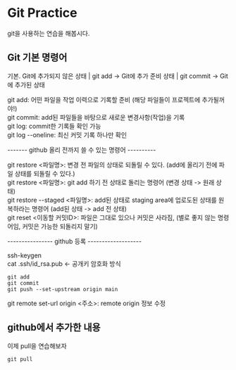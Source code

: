 # Git Practice

git을 사용하는 연습을 해봅시다.


## Git 기본 명령어

기본. Git에 추가되지 않은 상태 | git add -> Git에 추가 준비 상태 | git commit -> Git에 추가된 상태


git add: 어떤 파일을 작업 이력으로 기록할 준비 (해당 파일들이 프로젝트에 추가될꺼야!)  
git commit: add된 파일들을 바탕으로 새로운 변경사항(작업)을 기록  
git log: commit한 기록들 확인 가능  
git log --oneline: 최신 커밋 기록 하나만 확인



------- github 올리 전까지 쓸 수 있는 명령어 ----------

git restore <파일명>: 변경 전 파일의 상태로 되돌릴 수 있다. (add에 올리기 전에 파일 상태를 되돌릴 수 있다.)  
git restore <파일명>: git add 하기 전 상태로 돌리는 명령어 (변경 상태 -> 원래 상태)  
git restore --staged <파일명>: add된 상태로 staging area에 업로도된 상태를 원복하라는 명령어 (add된 상태 -> add 전 상태)  
git reset <이동할 커밋ID>: 파일은 그대로 있으나 커밋은 사라짐, (별로 좋지 않는 명령어임, 커밋은 가능한 되돌리지 말기)


---------------- github 등록 -------------------

ssh-keygen  
cat .ssh/id_rsa.pub  <- 공개키 암호화 방식

```
git add
git commit
git push --set-upstream origin main
```


git remote set-url origin <주소>: remote origin 정보 수정  


## github에서 추가한 내용
이제 pull을 연습해보자  
```
git pull
```
